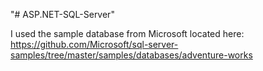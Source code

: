 "# ASP.NET-SQL-Server" 

I used the sample database from Microsoft located here:
https://github.com/Microsoft/sql-server-samples/tree/master/samples/databases/adventure-works
